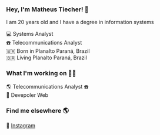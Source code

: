 ### Hey, I'm Matheus Tiecher! 👋

I am 20 years old and I have a degree in information systems

💻 Systems Analyst <br>
:phone: Telecommunications Analyst <br>
🇧🇷 Born in Planalto Paraná, Brazil <br>
🇧🇷 Living Planalto Paraná, Brazil

### What I'm working on 👨‍💻

🌎 Telecommunications Analyst :phone: <br>
🚀 Devepoler Web

### Find me elsewhere 🌎

📸 [Instagram](https://www.instagram.com/matheustiecher/)
